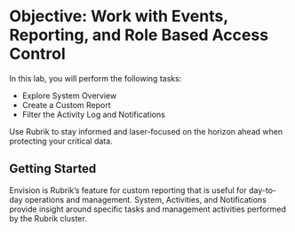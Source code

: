# Objective: Work with Events, Reporting, and Role Based Access Control

In this lab, you will perform the following tasks:

* Explore System Overview
* Create a Custom Report
* Filter the Activity Log and Notifications

Use Rubrik to stay informed and laser-focused on the horizon ahead when protecting your critical data.

## **Getting Started**

Envision is Rubrik’s feature for custom reporting that is useful for day-to-day operations and management. System, Activities, and Notifications provide insight around specific tasks and management activities performed by the Rubrik cluster.